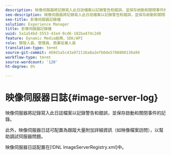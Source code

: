 ```yaml
---
description: 映像伺服器將記錄寫入此日誌檔案以記錄警告和錯誤，並保存啟動和關閉事件的記錄。
seo-description: 映像伺服器將記錄寫入此日誌檔案以記錄警告和錯誤，並保存啟動和關閉事件的記錄。
seo-title: 影像伺服器記錄檔
solution: Experience Manager
title: 影像伺服器記錄檔
uuid: 5a1a54bd-5553-43a4-9cd6-182ba474c2d0
feature: Dynamic Media經典，SDK/API
role: 開發人員、管理員、商業從業人員
translation-type: tm+mt
source-git-commit: 469d1a5c43a972116a8a2efb0de5708800130a99
workflow-type: tm+mt
source-wordcount: '120'
ht-degree: 0%

---
```



# 映像伺服器日誌{#image-server-log}

映像伺服器將記錄寫入此日誌檔案以記錄警告和錯誤，並保存啟動和關閉事件的記錄。

此外，映像伺服器日誌可配置為跟蹤大量附加詳細資訊（如映像檔案訪問），以幫助調試伺服器問題。

映像伺服器日誌配置在[!DNL ImageServerRegistry.xml]中。
